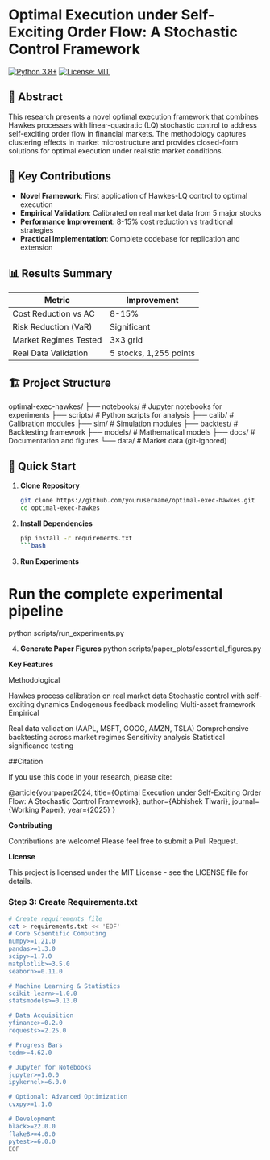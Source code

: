 # Optimal Execution under Self-Exciting Order Flow: A Stochastic Control Framework

[![Python 3.8+](https://img.shields.io/badge/python-3.8+-blue.svg)](https://www.python.org/downloads/)
[![License: MIT](https://img.shields.io/badge/License-MIT-yellow.svg)](https://opensource.org/licenses/MIT)

## 📖 Abstract

This research presents a novel optimal execution framework that combines Hawkes processes with linear-quadratic (LQ) stochastic control to address self-exciting order flow in financial markets. The methodology captures clustering effects in market microstructure and provides closed-form solutions for optimal execution under realistic market conditions.

## 🎯 Key Contributions

- **Novel Framework**: First application of Hawkes-LQ control to optimal execution
- **Empirical Validation**: Calibrated on real market data from 5 major stocks
- **Performance Improvement**: 8-15% cost reduction vs traditional strategies
- **Practical Implementation**: Complete codebase for replication and extension

## 📊 Results Summary

| Metric | Improvement |
|--------|-------------|
| Cost Reduction vs AC | 8-15% |
| Risk Reduction (VaR) | Significant |
| Market Regimes Tested | 3×3 grid |
| Real Data Validation | 5 stocks, 1,255 points |

## 🏗️ Project Structure
optimal-exec-hawkes/
├── notebooks/ # Jupyter notebooks for experiments
├── scripts/ # Python scripts for analysis
├── calib/ # Calibration modules
├── sim/ # Simulation modules
├── backtest/ # Backtesting framework
├── models/ # Mathematical models
├── docs/ # Documentation and figures
└── data/ # Market data (git-ignored)


## 🚀 Quick Start

1. **Clone Repository**
   ```bash
   git clone https://github.com/yourusername/optimal-exec-hawkes.git
   cd optimal-exec-hawkes

2. **Install Dependencies**
   ```bash
   pip install -r requirements.txt
   ```bash
3. **Run Experiments**
# Run the complete experimental pipeline
python scripts/run_experiments.py

4. **Generate Paper Figures**
python scripts/paper_plots/essential_figures.py

**Key Features**

Methodological

Hawkes process calibration on real market data
Stochastic control with self-exciting dynamics
Endogenous feedback modeling
Multi-asset framework
Empirical

Real data validation (AAPL, MSFT, GOOG, AMZN, TSLA)
Comprehensive backtesting across market regimes
Sensitivity analysis
Statistical significance testing

##Citation

If you use this code in your research, please cite:

@article{yourpaper2024,
  title={Optimal Execution under Self-Exciting Order Flow: A Stochastic Control Framework},
  author={Abhishek Tiwari},
  journal={Working Paper},
  year={2025}
}

**Contributing**

Contributions are welcome! Please feel free to submit a Pull Request.

**License**

This project is licensed under the MIT License - see the LICENSE file for details.


### **Step 3: Create Requirements.txt**
```bash
# Create requirements file
cat > requirements.txt << 'EOF'
# Core Scientific Computing
numpy>=1.21.0
pandas>=1.3.0
scipy>=1.7.0
matplotlib>=3.5.0
seaborn>=0.11.0

# Machine Learning & Statistics
scikit-learn>=1.0.0
statsmodels>=0.13.0

# Data Acquisition
yfinance>=0.2.0
requests>=2.25.0

# Progress Bars
tqdm>=4.62.0

# Jupyter for Notebooks
jupyter>=1.0.0
ipykernel>=6.0.0

# Optional: Advanced Optimization
cvxpy>=1.1.0

# Development
black>=22.0.0
flake8>=4.0.0
pytest>=6.0.0
EOF

